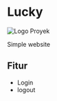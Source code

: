 # Lucky

![Logo Proyek]([link-to-logo](https://avatars.githubusercontent.com/u/181322256?v=4))

Simple website

## Fitur

- Login
- logout


